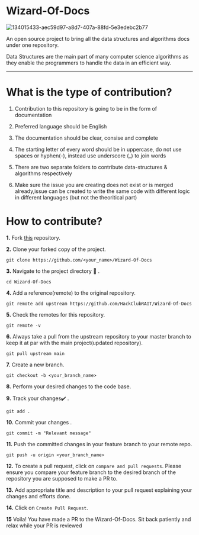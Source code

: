 # Wizard-Of-Docs
![134015433-aec59d97-a8d7-407a-88fd-5e3edebc2b77](https://user-images.githubusercontent.com/69195262/135374166-a56824f9-0930-4346-a2f2-2410abc36180.png)


An open source project to bring all the data structures and algorithms docs under one repository.

Data Structures are the main part of many computer science algorithms as they enable the programmers to handle the data in an efficient way.
<hr>

# What is the type of contribution?

1) Contribution to this repository is going to be in the form of documentation

2) Preferred language should be English

3) The documentation should be clear, consise and complete

4) The starting letter of every word should be in uppercase, do not use spaces or hyphen(-), instead use underscore (_) to join words

5)  There are two separate folders to contribute data-structures & algorithms respectively

6)   Make sure the issue you are creating does not exist or is merged already,issue can be created to write the same code with different logic in different languages
    (but not the theoritical part)
    
# How to contribute?

**1.**  Fork [this](https://github.com/HackClubRAIT/Wizard-Of-Docs) repository.

**2.**  Clone your forked copy of the project.

```
git clone https://github.com/<your_name>/Wizard-Of-Docs
```

**3.** Navigate to the project directory :file_folder: .

```
cd Wizard-Of-Docs
```

**4.** Add a reference(remote) to the original repository.

```
git remote add upstream https://github.com/HackClubRAIT/Wizard-Of-Docs
```

**5.** Check the remotes for this repository.
```
git remote -v
```

**6.** Always take a pull from the upstream repository to your master branch to keep it at par with the main project(updated repository).

```
git pull upstream main
```

**7.** Create a new branch.

```
git checkout -b <your_branch_name>
```

**8.** Perform your desired changes to the code base.


**9.** Track your changes:heavy_check_mark: .

```
git add . 
```

**10.** Commit your changes .

```
git commit -m "Relevant message"
```

**11.** Push the committed changes in your feature branch to your remote repo.
```
git push -u origin <your_branch_name>
```

**12.** To create a pull request, click on `compare and pull requests`. Please ensure you compare your feature branch to the desired branch of the repository you are supposed to make a PR to.


**13.** Add appropriate title and description to your pull request explaining your changes and efforts done.


**14.** Click on `Create Pull Request`.


**15** Voila! You have made a PR to the Wizard-Of-Docs. Sit back patiently and relax while your PR is reviewed
